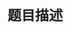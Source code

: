 # 题目描述


<p>
<img src="/upload/image/20160722/20160722172134_12078.png" alt=""/> 
</p>
<p>
<img src="/upload/image/20160722/20160722172237_63852.png" alt=""/><img src="/upload/image/20160722/20160722172251_90980.png" alt=""/> 
</p>
